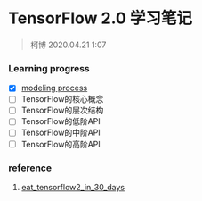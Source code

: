 # TensorFlow 2.0 学习笔记
> 柯博 2020.04.21 1:07  

### Learning progress
- [x]  [modeling process](https://github.com/whu-SpongeBob/algorithm_support/tree/master/frameworks/tensorflow/1.modeling_process)
- [ ]  TensorFlow的核心概念
- [ ]  TensorFlow的层次结构
- [ ]  TensorFlow的低阶API
- [ ]  TensorFlow的中阶API
- [ ]  TensorFlow的高阶API

### reference
1. [eat_tensorflow2_in_30_days](https://github.com/lyhue1991/eat_tensorflow2_in_30_days)